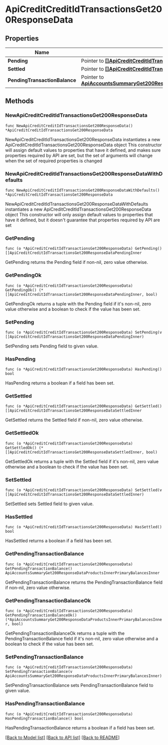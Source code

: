 # ApiCreditCreditIdTransactionsGet200ResponseData

## Properties

Name | Type | Description | Notes
------------ | ------------- | ------------- | -------------
**Pending** | Pointer to [**[]ApiCreditCreditIdTransactionsGet200ResponseDataPendingInner**](ApiCreditCreditIdTransactionsGet200ResponseDataPendingInner.md) |  | [optional] 
**Settled** | Pointer to [**[]ApiCreditCreditIdTransactionsGet200ResponseDataSettledInner**](ApiCreditCreditIdTransactionsGet200ResponseDataSettledInner.md) |  | [optional] 
**PendingTransactionBalance** | Pointer to [**ApiAccountsSummaryGet200ResponseDataProductsInnerPrimaryBalancesInner**](ApiAccountsSummaryGet200ResponseDataProductsInnerPrimaryBalancesInner.md) |  | [optional] 

## Methods

### NewApiCreditCreditIdTransactionsGet200ResponseData

`func NewApiCreditCreditIdTransactionsGet200ResponseData() *ApiCreditCreditIdTransactionsGet200ResponseData`

NewApiCreditCreditIdTransactionsGet200ResponseData instantiates a new ApiCreditCreditIdTransactionsGet200ResponseData object
This constructor will assign default values to properties that have it defined,
and makes sure properties required by API are set, but the set of arguments
will change when the set of required properties is changed

### NewApiCreditCreditIdTransactionsGet200ResponseDataWithDefaults

`func NewApiCreditCreditIdTransactionsGet200ResponseDataWithDefaults() *ApiCreditCreditIdTransactionsGet200ResponseData`

NewApiCreditCreditIdTransactionsGet200ResponseDataWithDefaults instantiates a new ApiCreditCreditIdTransactionsGet200ResponseData object
This constructor will only assign default values to properties that have it defined,
but it doesn't guarantee that properties required by API are set

### GetPending

`func (o *ApiCreditCreditIdTransactionsGet200ResponseData) GetPending() []ApiCreditCreditIdTransactionsGet200ResponseDataPendingInner`

GetPending returns the Pending field if non-nil, zero value otherwise.

### GetPendingOk

`func (o *ApiCreditCreditIdTransactionsGet200ResponseData) GetPendingOk() (*[]ApiCreditCreditIdTransactionsGet200ResponseDataPendingInner, bool)`

GetPendingOk returns a tuple with the Pending field if it's non-nil, zero value otherwise
and a boolean to check if the value has been set.

### SetPending

`func (o *ApiCreditCreditIdTransactionsGet200ResponseData) SetPending(v []ApiCreditCreditIdTransactionsGet200ResponseDataPendingInner)`

SetPending sets Pending field to given value.

### HasPending

`func (o *ApiCreditCreditIdTransactionsGet200ResponseData) HasPending() bool`

HasPending returns a boolean if a field has been set.

### GetSettled

`func (o *ApiCreditCreditIdTransactionsGet200ResponseData) GetSettled() []ApiCreditCreditIdTransactionsGet200ResponseDataSettledInner`

GetSettled returns the Settled field if non-nil, zero value otherwise.

### GetSettledOk

`func (o *ApiCreditCreditIdTransactionsGet200ResponseData) GetSettledOk() (*[]ApiCreditCreditIdTransactionsGet200ResponseDataSettledInner, bool)`

GetSettledOk returns a tuple with the Settled field if it's non-nil, zero value otherwise
and a boolean to check if the value has been set.

### SetSettled

`func (o *ApiCreditCreditIdTransactionsGet200ResponseData) SetSettled(v []ApiCreditCreditIdTransactionsGet200ResponseDataSettledInner)`

SetSettled sets Settled field to given value.

### HasSettled

`func (o *ApiCreditCreditIdTransactionsGet200ResponseData) HasSettled() bool`

HasSettled returns a boolean if a field has been set.

### GetPendingTransactionBalance

`func (o *ApiCreditCreditIdTransactionsGet200ResponseData) GetPendingTransactionBalance() ApiAccountsSummaryGet200ResponseDataProductsInnerPrimaryBalancesInner`

GetPendingTransactionBalance returns the PendingTransactionBalance field if non-nil, zero value otherwise.

### GetPendingTransactionBalanceOk

`func (o *ApiCreditCreditIdTransactionsGet200ResponseData) GetPendingTransactionBalanceOk() (*ApiAccountsSummaryGet200ResponseDataProductsInnerPrimaryBalancesInner, bool)`

GetPendingTransactionBalanceOk returns a tuple with the PendingTransactionBalance field if it's non-nil, zero value otherwise
and a boolean to check if the value has been set.

### SetPendingTransactionBalance

`func (o *ApiCreditCreditIdTransactionsGet200ResponseData) SetPendingTransactionBalance(v ApiAccountsSummaryGet200ResponseDataProductsInnerPrimaryBalancesInner)`

SetPendingTransactionBalance sets PendingTransactionBalance field to given value.

### HasPendingTransactionBalance

`func (o *ApiCreditCreditIdTransactionsGet200ResponseData) HasPendingTransactionBalance() bool`

HasPendingTransactionBalance returns a boolean if a field has been set.


[[Back to Model list]](../README.md#documentation-for-models) [[Back to API list]](../README.md#documentation-for-api-endpoints) [[Back to README]](../README.md)


